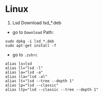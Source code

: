 # Linux
1. Lsd
Download lsd_*.deb
- go to `Download` Path:
```
sudo dpkg -i lsd_*.deb
sudo apt-get install -f
```
- go to `.zshrc`
```
alias ls=lsd
alias ll="lsd -l"
alias la="lsd -a"
alias lla="lsd -al"
alias lt="lsd --tree --depth 1"
alias lp="lsd --classic"
alias ltp="lsd --classic --tree --depth 1"
```
